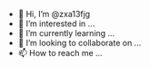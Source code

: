 - 👋 Hi, I’m @zxa13fjg
- 👀 I’m interested in ...
- 🌱 I’m currently learning ...
- 💞️ I’m looking to collaborate on ...
- 📫 How to reach me ...

<!---
zxa13fjg/zxa13fjg is a ✨ special ✨ repository because its `README.md` (this file) appears on your GitHub profile.
You can click the Preview link to take a look at your changes.
--->
